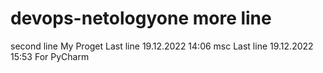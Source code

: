 # devops-netologyone more line
second line
My Proget
Last line 19.12.2022 14:06 msc
Last line 19.12.2022 15:53 For PyCharm
